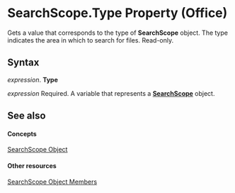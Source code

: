 
# SearchScope.Type Property (Office)

Gets a value that corresponds to the type of  **SearchScope** object. The type indicates the area in which to search for files. Read-only.


## Syntax

 _expression_. **Type**

 _expression_ Required. A variable that represents a **[SearchScope](7faa5b49-6aa9-6682-165b-0d900fffd9ed.md)** object.


## See also


#### Concepts


[SearchScope Object](7faa5b49-6aa9-6682-165b-0d900fffd9ed.md)
#### Other resources


[SearchScope Object Members](25ef5a3c-3179-7870-f28b-7700349a3ed4.md)
